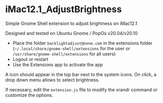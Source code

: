 # iMac12.1_AdjustBrightness
Simple Gnome Shell extension to adjust brightness on iMac12.1

Designed and tested on Ubuntu Gnome / PopOs v20.04/v20.10

- Place the folder `backlightadjust@none.com` in the extensions folder (`~/.local/share/gnome-shell/extensions` for the user or `/usr/share/gnome-shell/extensions` for all users)
- Logout or restart
- Use the Extensions app to activate the app

A icon should appear in the top bar next to the system icons.
On click, a drop down menu allows to select brightness.

If necessary, edit the `extension.js` file to modify the xrandr command or customize the options.
